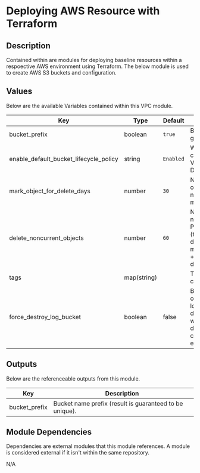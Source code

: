 # Deploying AWS Resource with Terraform

## Description

Contained within are modules for deploying baseline resources within a respoective AWS environment using Terraform. The below module is used to create AWS S3 buckets and configuration.

## Values

Below are the available Variables contained within this VPC module.

| Key | Type | Default | Description |
| -------------- | -------------- | -------------- | -------------- |
| bucket_prefix | boolean | `true` | Bucket name prefix (result is guaranteed to be unique). |
| enable_default_bucket_lifecycle_policy | string | `Enabled` | Whether the default rule is currently being applied. Valid values: Enabled or Disabled. |
| mark_object_for_delete_days | number | `30` | Number of days until a new objects is marked noncurrent (gets a delete marker). |
| delete_noncurrent_objects | number | `60` | Number of days until a noncurrent object is PERMANENTLY deleted (total days before object deletion is calculated by mark_object_for_delete_days + delete_noncurrent_objects). |
| tags | map(string) |  | Tags to associate with created resources. |
| force_destroy_log_bucket | boolean | false | Boolean that indicates all objects (including any locked objects) should be deleted from the bucket when the bucket is destroyed so that the bucket can be destroyed without error. |


## Outputs

Below are the referenceable outputs from this module.

| Key | Description |
| -------------- | -------------- |
| bucket_prefix | Bucket name prefix (result is guaranteed to be unique).  |

## Module Dependencies 

Dependencies are external modules that this module references. A module is considered external if it isn't within the same repository.

N/A